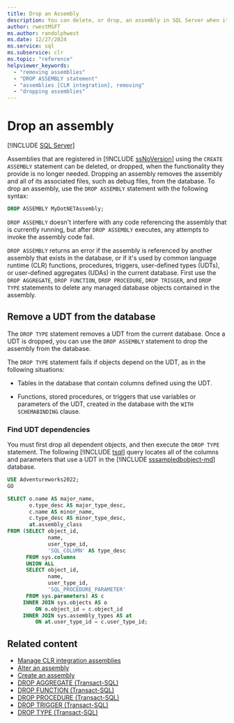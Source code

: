 ```yaml
---
title: Drop an Assembly
description: You can delete, or drop, an assembly in SQL Server when it's no longer needed. Use DROP ASSEMBLY to remove an assembly and its associated files.
author: rwestMSFT
ms.author: randolphwest
ms.date: 12/27/2024
ms.service: sql
ms.subservice: clr
ms.topic: "reference"
helpviewer_keywords:
  - "removing assemblies"
  - "DROP ASSEMBLY statement"
  - "assemblies [CLR integration], removing"
  - "dropping assemblies"
---
```

# Drop an assembly

[!INCLUDE [SQL Server](../../../includes/applies-to-version/sqlserver.md)]

Assemblies that are registered in [!INCLUDE [ssNoVersion](../../../includes/ssnoversion-md.md)] using the `CREATE ASSEMBLY` statement can be deleted, or dropped, when the functionality they provide is no longer needed. Dropping an assembly removes the assembly and all of its associated files, such as debug files, from the database. To drop an assembly, use the `DROP ASSEMBLY` statement with the following syntax:

```sql
DROP ASSEMBLY MyDotNETAssembly;
```

`DROP ASSEMBLY` doesn't interfere with any code referencing the assembly that is currently running, but after `DROP ASSEMBLY` executes, any attempts to invoke the assembly code fail.

`DROP ASSEMBLY` returns an error if the assembly is referenced by another assembly that exists in the database, or if it's used by common language runtime (CLR) functions, procedures, triggers, user-defined types (UDTs), or user-defined aggregates (UDAs) in the current database. First use the `DROP AGGREGATE`, `DROP FUNCTION`, `DROP PROCEDURE`, `DROP TRIGGER`, and `DROP TYPE` statements to delete any managed database objects contained in the assembly.

## Remove a UDT from the database

The `DROP TYPE` statement removes a UDT from the current database. Once a UDT is dropped, you can use the `DROP ASSEMBLY` statement to drop the assembly from the database.

The `DROP TYPE` statement fails if objects depend on the UDT, as in the following situations:

- Tables in the database that contain columns defined using the UDT.

- Functions, stored procedures, or triggers that use variables or parameters of the UDT, created in the database with the `WITH SCHEMABINDING` clause.

### Find UDT dependencies

You must first drop all dependent objects, and then execute the `DROP TYPE` statement. The following [!INCLUDE [tsql](../../../includes/tsql-md.md)] query locates all of the columns and parameters that use a UDT in the [!INCLUDE [sssampledbobject-md](../../../includes/sssampledbobject-md.md)] database.

```sql
USE Adventureworks2022;
GO

SELECT o.name AS major_name,
       o.type_desc AS major_type_desc,
       c.name AS minor_name,
       c.type_desc AS minor_type_desc,
       at.assembly_class
FROM (SELECT object_id,
             name,
             user_type_id,
             'SQL_COLUMN' AS type_desc
      FROM sys.columns
      UNION ALL
      SELECT object_id,
             name,
             user_type_id,
             'SQL_PROCEDURE_PARAMETER'
      FROM sys.parameters) AS c
     INNER JOIN sys.objects AS o
         ON o.object_id = c.object_id
     INNER JOIN sys.assembly_types AS at
         ON at.user_type_id = c.user_type_id;
```

## Related content

- [Manage CLR integration assemblies](managing-clr-integration-assemblies.md)
- [Alter an assembly](altering-an-assembly.md)
- [Create an assembly](creating-an-assembly.md)
- [DROP AGGREGATE (Transact-SQL)](../../../t-sql/statements/drop-aggregate-transact-sql.md)
- [DROP FUNCTION (Transact-SQL)](../../../t-sql/statements/drop-function-transact-sql.md)
- [DROP PROCEDURE (Transact-SQL)](../../../t-sql/statements/drop-procedure-transact-sql.md)
- [DROP TRIGGER (Transact-SQL)](../../../t-sql/statements/drop-trigger-transact-sql.md)
- [DROP TYPE (Transact-SQL)](../../../t-sql/statements/drop-type-transact-sql.md)
